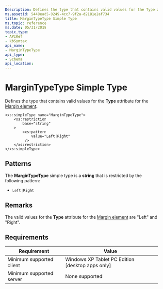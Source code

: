 ```yaml
---
Description: Defines the type that contains valid values for the Type attribute for the Margin element.
ms.assetid: 5448ead5-0249-4cc7-9f2a-d2181e2af734
title: MarginTypeType Simple Type
ms.topic: reference
ms.date: 05/31/2018
topic_type: 
- APIRef
- kbSyntax
api_name: 
- MarginTypeType
api_type: 
- Schema
api_location: 
---
```


# MarginTypeType Simple Type

Defines the type that contains valid values for the **Type** attribute for the [Margin element](margin-element.md).

``` syntax
<xs:simpleType name="MarginTypeType">
    <xs:restriction
        base="string"
    >
        <xs:pattern
            value="Left|Right"
         />
    </xs:restriction>
</xs:simpleType>
```

## Patterns

The **MarginTypeType** simple type is a **string** that is restricted by the following pattern:

-   `Left|Right`

## Remarks

The valid values for the **Type** attribute for the [Margin element](margin-element.md) are "Left" and "Right".

## Requirements



| Requirement | Value |
|-------------------------------------|---------------------------------------------------------------|
| Minimum supported client<br/> | Windows XP Tablet PC Edition \[desktop apps only\]<br/> |
| Minimum supported server<br/> | None supported<br/>                                     |



 

 




